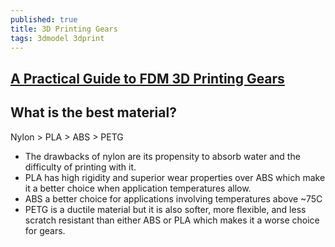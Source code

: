```yaml
---
published: true
title: 3D Printing Gears
tags: 3dmodel 3dprint
---
```

## [A Practical Guide to FDM 3D Printing Gears](https://www.instructables.com/id/A-Practical-Guide-to-FDM-3D-Printing-Gears/)

## What is the best material?
Nylon > PLA > ABS > PETG

- The drawbacks of nylon are its propensity to absorb water and the difficulty of printing with it.
- PLA has high rigidity and superior wear properties over ABS which make it a better choice when application temperatures allow.
- ABS a better choice for applications involving temperatures above ~75C
- PETG is a ductile material but it is also softer, more flexible, and less scratch resistant than either ABS or PLA which makes it a worse choice for gears.
        